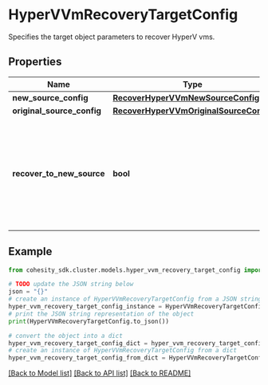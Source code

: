 # HyperVVmRecoveryTargetConfig

Specifies the target object parameters to recover HyperV vms.

## Properties

Name | Type | Description | Notes
------------ | ------------- | ------------- | -------------
**new_source_config** | [**RecoverHyperVVmNewSourceConfig**](RecoverHyperVVmNewSourceConfig.md) |  | [optional] 
**original_source_config** | [**RecoverHyperVVmOriginalSourceConfig**](RecoverHyperVVmOriginalSourceConfig.md) |  | [optional] 
**recover_to_new_source** | **bool** | Specifies the parameter whether the recovery should be performed to a new or an existing Source Target. | 

## Example

```python
from cohesity_sdk.cluster.models.hyper_vvm_recovery_target_config import HyperVVmRecoveryTargetConfig

# TODO update the JSON string below
json = "{}"
# create an instance of HyperVVmRecoveryTargetConfig from a JSON string
hyper_vvm_recovery_target_config_instance = HyperVVmRecoveryTargetConfig.from_json(json)
# print the JSON string representation of the object
print(HyperVVmRecoveryTargetConfig.to_json())

# convert the object into a dict
hyper_vvm_recovery_target_config_dict = hyper_vvm_recovery_target_config_instance.to_dict()
# create an instance of HyperVVmRecoveryTargetConfig from a dict
hyper_vvm_recovery_target_config_from_dict = HyperVVmRecoveryTargetConfig.from_dict(hyper_vvm_recovery_target_config_dict)
```
[[Back to Model list]](../README.md#documentation-for-models) [[Back to API list]](../README.md#documentation-for-api-endpoints) [[Back to README]](../README.md)


